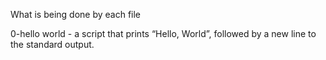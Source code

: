 What is being done by each file


0-hello world - a script that prints “Hello, World”, followed by a new line to the standard output.
